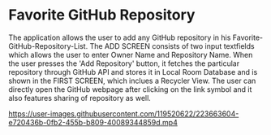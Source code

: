 # Favorite GitHub Repository

The application allows the user to add any GitHub repository in his Favorite-GitHub-Repository-List. The ADD SCREEN consists of two input textfields which allows the user to enter Owner Name and Repository Name. When the user presses the 'Add Repository' button, it fetches the particular repository through GitHub API and stores it in Local Room Database and is shown in the FIRST SCREEN, which inclues a Recycler View.
The user can directly open the GitHub webpage after clicking on the link symbol and it also features sharing of repository as well.


https://user-images.githubusercontent.com/119520622/223663604-e720436b-0fb2-455b-b809-40089344859d.mp4

